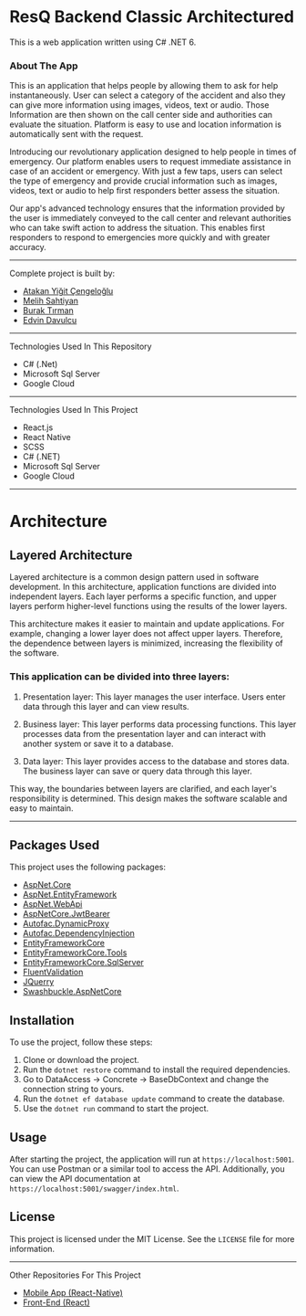# ResQ Backend Classic Architectured

This is a web application written using C# .NET 6.

### About The App
This is an application that helps people by allowing them to ask for help instantaneously. User can select a category of the accident and also they can give more information using images, videos, text or audio. Those Information are then shown on the call center side and authorities can evaluate the situation. Platform is easy to use and location information is automatically sent with the request.

Introducing our revolutionary application designed to help people in times of emergency. Our platform enables users to request immediate assistance in case of an accident or emergency. With just a few taps, users can select the type of emergency and provide crucial information such as images, videos, text or audio to help first responders better assess the situation.

Our app's advanced technology ensures that the information provided by the user is immediately conveyed to the call center and relevant authorities who can take swift action to address the situation. This enables first responders to respond to emergencies more quickly and with greater accuracy.

---
Complete project is built by:
- [Atakan Yiğit Çengeloğlu](https://github.com/AtakanYigit)
- [Melih Sahtiyan](https://github.com/melihsahtiyan)
- [Burak Tırman](https://github.com/buraktirman)
- [Edvin Davulcu](https://github.com/CentEDO)
---
Technologies Used In This Repository
- C# (.Net)
- Microsoft Sql Server
- Google Cloud
---
Technologies Used In This Project
- React.js
- React Native
- SCSS
- C# (.NET)
- Microsoft Sql Server
- Google Cloud
---
# Architecture
## Layered Architecture
Layered architecture is a common design pattern used in software development. In this architecture, application functions are divided into independent layers. Each layer performs a specific function, and upper layers perform higher-level functions using the results of the lower layers.

This architecture makes it easier to maintain and update applications. For example, changing a lower layer does not affect upper layers. Therefore, the dependence between layers is minimized, increasing the flexibility of the software.

### This application can be divided into three layers:

1. Presentation layer: This layer manages the user interface. Users enter data through this layer and can view results.

2. Business layer: This layer performs data processing functions. This layer processes data from the presentation layer and can interact with another system or save it to a database.

3. Data layer: This layer provides access to the database and stores data. The business layer can save or query data through this layer.

This way, the boundaries between layers are clarified, and each layer's responsibility is determined. This design makes the software scalable and easy to maintain.

---

## Packages Used

This project uses the following packages:

- [AspNet.Core](https://www.nuget.org/packages/Microsoft.AspNetCore/)
- [AspNet.EntityFramework](https://www.nuget.org/packages/Microsoft.AspNetCore.EntityFramework/)
- [AspNet.WebApi](https://www.nuget.org/packages/Microsoft.AspNetCore.Mvc.WebApiCompatShim/)
- [AspNetCore.JwtBearer](https://www.nuget.org/packages/Microsoft.AspNetCore.Authentication.JwtBearer/)
- [Autofac.DynamicProxy](https://www.nuget.org/packages/Autofac.Extras.DynamicProxy/)
- [Autofac.DependencyInjection](https://www.nuget.org/packages/Autofac.Extensions.DependencyInjection/)
- [EntityFrameworkCore](https://www.nuget.org/packages/Microsoft.EntityFrameworkCore/)
- [EntityFrameworkCore.Tools](https://www.nuget.org/packages/Microsoft.EntityFrameworkCore.Tools/)
- [EntityFrameworkCore.SqlServer](https://www.nuget.org/packages/Microsoft.EntityFrameworkCore.SqlServer/)
- [FluentValidation](https://www.nuget.org/packages/FluentValidation/)
- [JQuerry](https://www.nuget.org/packages/jQuery/)
- [Swashbuckle.AspNetCore](https://www.nuget.org/packages/Swashbuckle.AspNetCore/)

## Installation

To use the project, follow these steps:

1. Clone or download the project.
2. Run the `dotnet restore` command to install the required dependencies.
3. Go to DataAccess -> Concrete -> BaseDbContext and change the connection string to yours.
4. Run the `dotnet ef database update` command to create the database.
5. Use the `dotnet run` command to start the project.

## Usage

After starting the project, the application will run at `https://localhost:5001`. You can use Postman or a similar tool to access the API. Additionally, you can view the API documentation at `https://localhost:5001/swagger/index.html`.

## License

This project is licensed under the MIT License. See the `LICENSE` file for more information.

---
Other Repositories For This Project
- [Mobile App (React-Native)](https://github.com/melihsahtiyan/emergency-app-mobile)
- [Front-End  (React)](https://github.com/AtakanYigit/Emergency-Application-Call-Center-Front-End)
